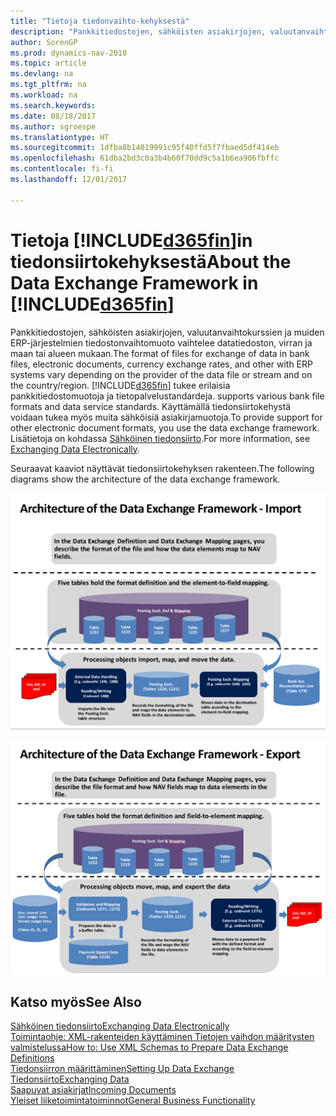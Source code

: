 ```yaml
---
title: "Tietoja tiedonvaihto-kehyksestä"
description: "Pankkitiedostojen, sähköisten asiakirjojen, valuutanvaihtokurssien ja muiden ERP-järjestelmien tiedostonvaihtomuoto vaihtelee datatiedoston, virran ja maan tai alueen mukaan."
author: SorenGP
ms.prod: dynamics-nav-2018
ms.topic: article
ms.devlang: na
ms.tgt_pltfrm: na
ms.workload: na
ms.search.keywords: 
ms.date: 08/18/2017
ms.author: sgroespe
ms.translationtype: HT
ms.sourcegitcommit: 1dfba8b14019991c95f40ffd5f7fbaed5df414eb
ms.openlocfilehash: 61dba2bd3c0a3b4b60f70dd9c5a1b6ea906fbffc
ms.contentlocale: fi-fi
ms.lasthandoff: 12/01/2017

---
```

# <a name="about-the-data-exchange-framework-in-included365finincludesd365finmdmd"></a><span data-ttu-id="01249-103">Tietoja [!INCLUDE[d365fin](includes/d365fin_md.md)]in tiedonsiirtokehyksestä</span><span class="sxs-lookup"><span data-stu-id="01249-103">About the Data Exchange Framework in [!INCLUDE[d365fin](includes/d365fin_md.md)]</span></span>
<span data-ttu-id="01249-104">Pankkitiedostojen, sähköisten asiakirjojen, valuutanvaihtokurssien ja muiden ERP-järjestelmien tiedostonvaihtomuoto vaihtelee datatiedoston, virran ja maan tai alueen mukaan.</span><span class="sxs-lookup"><span data-stu-id="01249-104">The format of files for exchange of data in bank files, electronic documents, currency exchange rates, and other with ERP systems vary depending on the provider of the data file or stream and on the country/region.</span></span> [!INCLUDE[d365fin](includes/d365fin_md.md)]<span data-ttu-id="01249-105"> tukee erilaisia pankkitiedostomuotoja ja tietopalvelustandardeja.</span><span class="sxs-lookup"><span data-stu-id="01249-105"> supports various bank file formats and data service standards.</span></span> <span data-ttu-id="01249-106">Käyttämällä tiedonsiirtokehystä voidaan tukea myös muita sähköisiä asiakirjamuotoja.</span><span class="sxs-lookup"><span data-stu-id="01249-106">To provide support for other electronic document formats, you use the data exchange framework.</span></span> <span data-ttu-id="01249-107">Lisätietoja on kohdassa [Sähköinen tiedonsiirto](across-data-exchange.md).</span><span class="sxs-lookup"><span data-stu-id="01249-107">For more information, see [Exchanging Data Electronically](across-data-exchange.md).</span></span>    

 <span data-ttu-id="01249-108">Seuraavat kaaviot näyttävät tiedonsiirtokehyksen rakenteen.</span><span class="sxs-lookup"><span data-stu-id="01249-108">The following diagrams show the architecture of the data exchange framework.</span></span>  

 ![Tietojen vaihtokehys &#45; Tuo](media/across-data-exchange/dataexchangeframework_import.png)  

 ![Tietojen vaihtokehys &#45; Vie](media/across-data-exchange/dataexchangeframework_export.png)  

## <a name="see-also"></a><span data-ttu-id="01249-111">Katso myös</span><span class="sxs-lookup"><span data-stu-id="01249-111">See Also</span></span>  
[<span data-ttu-id="01249-112">Sähköinen tiedonsiirto</span><span class="sxs-lookup"><span data-stu-id="01249-112">Exchanging Data Electronically</span></span>](across-data-exchange.md)  
[<span data-ttu-id="01249-113">Toimintaohje: XML-rakenteiden käyttäminen Tietojen vaihdon määritysten valmistelussa</span><span class="sxs-lookup"><span data-stu-id="01249-113">How to: Use XML Schemas to Prepare Data Exchange Definitions</span></span>](across-how-to-use-xml-schemas-to-prepare-data-exchange-definitions.md)  
[<span data-ttu-id="01249-114">Tiedonsiirron määrittäminen</span><span class="sxs-lookup"><span data-stu-id="01249-114">Setting Up Data Exchange</span></span>](across-set-up-data-exchange.md)  
[<span data-ttu-id="01249-115">Tiedonsiirto</span><span class="sxs-lookup"><span data-stu-id="01249-115">Exchanging Data</span></span>](across-exchange-data.md)  
[<span data-ttu-id="01249-116">Saapuvat asiakirjat</span><span class="sxs-lookup"><span data-stu-id="01249-116">Incoming Documents</span></span>](across-income-documents.md)  
[<span data-ttu-id="01249-117">Yleiset liiketoimintatoiminnot</span><span class="sxs-lookup"><span data-stu-id="01249-117">General Business Functionality</span></span>](ui-across-business-areas.md)  

